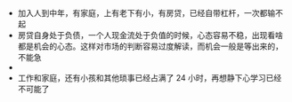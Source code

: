 - 加入人到中年，有家庭，上有老下有小，有房贷，已经自带杠杆，一次都输不起
- 房贷自身处于负债，一个人现金流处于负值的时候，心态容易不稳，出现看啥都是机会的心态。这样对市场的判断容易过度解读，而机会一般是等出来的，不能急
-
- 工作和家庭，还有小孩和其他琐事已经占满了 24 小时，再想静下心学习已经不可能了